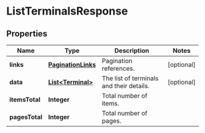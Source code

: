 

# ListTerminalsResponse


## Properties

| Name | Type | Description | Notes |
|------------ | ------------- | ------------- | -------------|
|**links** | [**PaginationLinks**](PaginationLinks.md) | Pagination references. |  [optional] |
|**data** | [**List&lt;Terminal&gt;**](Terminal.md) | The list of terminals and their details. |  [optional] |
|**itemsTotal** | **Integer** | Total number of items. |  |
|**pagesTotal** | **Integer** | Total number of pages. |  |



